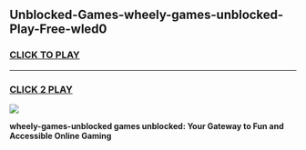 
## Unblocked-Games-wheely-games-unblocked-Play-Free-wled0
<h3>
<a href="https://premium76.site?title=wheely-games-unblocked&ref=19M">CLICK TO PLAY</a></h3>
<hr>

<h3>
<a href="https://premium76.site?title=wheely-games-unblocked&ref=19M">CLICK 2 PLAY</a>
  
</h3>

<a href="https://premium76.site?title=wheely-games-unblocked&ref=19M"><img src="https://clearcache.store/games.png"></a>


**wheely-games-unblocked games unblocked: Your Gateway to Fun and Accessible Online Gaming**
